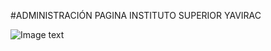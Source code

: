#ADMINISTRACIÓN PAGINA INSTITUTO SUPERIOR YAVIRAC

![Image text](https://yavirac.edu.ec/img/Logo%20Yavirac.png)